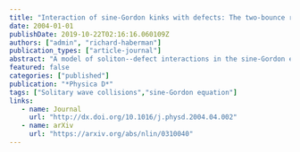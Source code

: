 ```yaml
---
title: "Interaction of sine-Gordon kinks with defects: The two-bounce resonance"
date: 2004-01-01
publishDate: 2019-10-22T02:16:16.060109Z
authors: ["admin", "richard-haberman"]
publication_types: ["article-journal"]
abstract: "A model of soliton--defect interactions in the sine-Gordon equations is studied using singular perturbation theory. Melnikov theory is used to derive a critical velocity for strong interactions, which is shown to be exponentially small for weak defects. Matched asymptotic expansions for nearly heteroclinic orbits are constructed for the initial value problem, which are then used to derive analytical formulas for the locations of the well known two- and three-bounce resonance windows, as well as several other phenomena seen in numerical simulations. "
featured: false
categories: ["published"]
publication: "*Physica D*"
tags: ["Solitary wave collisions","sine-Gordon equation"]
links:
   - name: Journal
     url: "http://dx.doi.org/10.1016/j.physd.2004.04.002"
   - name: arXiv
     url: "https://arxiv.org/abs/nlin/0310040"
---
```


